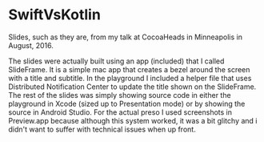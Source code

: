 # SwiftVsKotlin

Slides, such as they are, from my talk at CocoaHeads in Minneapolis in August, 2016.

The slides were actually built using an app (included) that I called SlideFrame.  It is a simple mac app that creates a bezel around the screen with a title and subtitle. In the playground I included a helper file that uses Distributed Notification Center to update the title shown on the SlideFrame. The rest of the slides was simply showing source code in either the playground in Xcode (sized up to Presentation mode) or by showing the source in Android Studio. For the actual preso I used screenshots in Preview.app because although this system worked, it was a bit glitchy and i didn't want to suffer with technical issues when up front.
